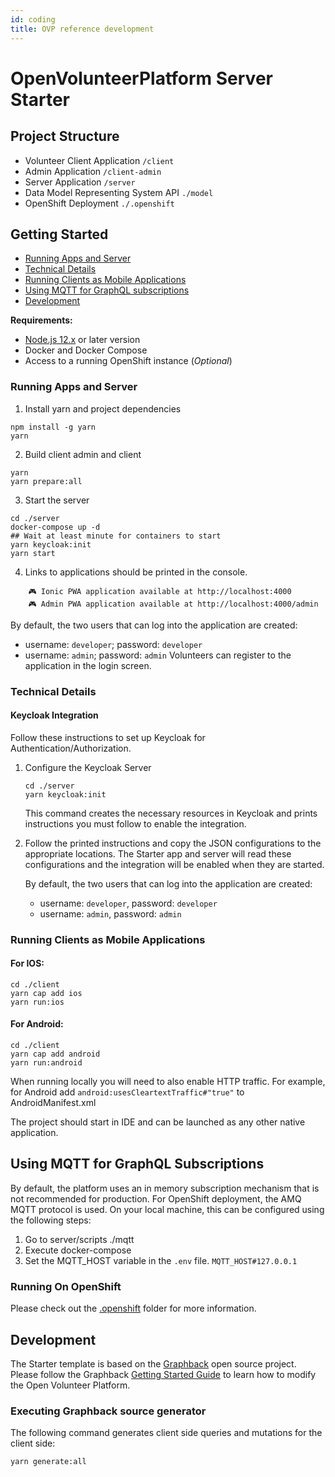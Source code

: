 ```yaml
---
id: coding
title: OVP reference development
---
```


# OpenVolunteerPlatform Server Starter

## Project Structure
- Volunteer Client Application `/client`
- Admin Application `/client-admin`
- Server Application `/server`
- Data Model Representing System API `./model`
- OpenShift Deployment `./.openshift`

## Getting Started
* [Running Apps and Server](Running-Apps-and-Server)
* [Technical Details](Technical-Details)
* [Running Clients as Mobile Applications](Running-Clients-as-Mobile-Applications)
* [Using MQTT for GraphQL subscriptions](Using-MQTT-for-GraphQL-Subscriptions)
* [Development](Development) 

**Requirements:**
- [Node.js 12.x](https://nodejs.org/en/download/) or later version
- Docker and Docker Compose
- Access to a running OpenShift instance (_Optional_)

### Running Apps and Server

1. Install yarn and project dependencies
```shell
npm install -g yarn
yarn
```
2. Build client admin and client 
```shell
yarn
yarn prepare:all
```
3. Start the server
```shell
cd ./server
docker-compose up -d
## Wait at least minute for containers to start
yarn keycloak:init
yarn start
```
4. Links to applications should be printed in the console.
```shell
    🎮 Ionic PWA application available at http://localhost:4000
    🎮 Admin PWA application available at http://localhost:4000/admin
```
  By default, the two users that can log into the application are created:
  - username: `developer`; password: `developer`
  - username: `admin`; password: `admin`
   Volunteers can register to the application in the login screen. 


### Technical Details

#### Keycloak Integration

Follow these instructions to set up Keycloak for Authentication/Authorization.

1. Configure the Keycloak Server

    ```shell
    cd ./server
    yarn keycloak:init
    ```
   This command creates the necessary resources in Keycloak and prints instructions you must follow to enable the integration.

2. Follow the printed instructions and copy the JSON configurations to the appropriate locations.
   The Starter app and server will read these configurations and the integration will be enabled when they are started.

   By default, the two users that can log into the application are created:
   - username: `developer`, password: `developer`
   - username: `admin`, password: `admin`


### Running Clients as Mobile Applications

#### For IOS:
```
cd ./client
yarn cap add ios
yarn run:ios
```

#### For Android:
```
cd ./client
yarn cap add android
yarn run:android
```

When running locally you will need to also enable HTTP traffic. 
For example, for Android add `android:usesCleartextTraffic#"true"` to AndroidManifest.xml

The project should start in IDE and can be launched as any other native application.

## Using MQTT for GraphQL Subscriptions

By default, the platform uses an in memory subscription mechanism that is not recommended for production. For OpenShift deployment, the AMQ MQTT protocol is used. On your local machine, this can be configured using the following steps:

1. Go to server/scripts ./mqtt
2. Execute docker-compose
3. Set the MQTT_HOST variable in the `.env` file. 
   `MQTT_HOST#127.0.0.1`

### Running On OpenShift

Please check out the [.openshift](platform/.openshift/README.md) folder for more information.

## Development 

The Starter template is based on the [Graphback](https://graphback.dev) open source project. Please follow the Graphback [Getting Started Guide](https://graphback.dev/docs/intro/datamodel) to learn how to modify the Open Volunteer Platform.

### Executing Graphback source generator

The  following command generates client side queries and mutations for the client side:

```sh
yarn generate:all
```

